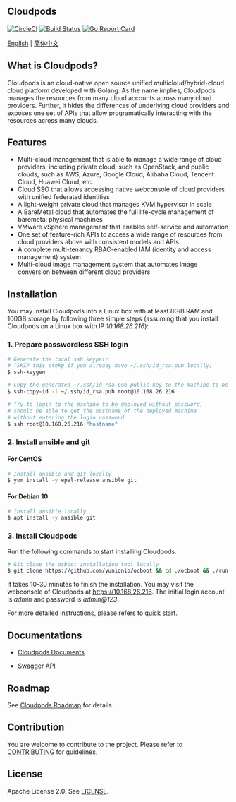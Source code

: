 ## Cloudpods

[![CircleCI](https://circleci.com/gh/yunionio/cloudpods.svg?style=svg)](https://circleci.com/gh/yunionio/cloudpods)
[![Build Status](https://travis-ci.com/yunionio/cloudpods.svg?branch=master)](https://travis-ci.com/yunionio/cloudpods/branches)
[![Go Report Card](https://goreportcard.com/badge/github.com/yunionio/cloudpods)](https://goreportcard.com/report/github.com/yunionio/cloudpods)

[English](./README.md) | [简体中文](./README-CN.md)

## What is Cloudpods?

Cloudpods is an cloud-native open source unified multicloud/hybrid-cloud cloud platform developed with Golang. As the name implies, Cloudpods manages the resources from many cloud accounts across many cloud providers. Further, it hides the differences of underlying cloud providers and exposes one set of APIs that allow programatically interacting with the resources across many clouds.

## Features

* Multi-cloud management that is able to manage a wide range of cloud providers, including private cloud, such as OpenStack, and public clouds, such as AWS, Azure, Google Cloud, Alibaba Cloud, Tencent Cloud, Huawei Cloud, etc.
* Cloud SSO that allows accessing native webconsole of cloud providers with unified federated identities
* A light-weight private cloud that manages KVM hypervisor in scale
* A BareMetal cloud that automates the full life-cycle management of baremetal physical machines
* VMware vSphere management that enables self-service and automation
* One set of feature-rich APIs to access a wide range of resources from cloud providers above with consistent models and APIs
* A complete multi-tenancy RBAC-enabled IAM (identity and access management) system
* Multi-cloud image management system that automates image conversion between different cloud providers

## Installation

You may install Cloudpods into a Linux box with at least 8GiB RAM and 100GB storage by following three simple steps (assuming that you install Cloudpods on a Linux box with IP *10.168.26.216*):

### 1. Prepare passwordless SSH login

```bash
# Generate the local ssh keypair
# (SKIP this stekp if you already have ~/.ssh/id_rsa.pub locally)
$ ssh-keygen

# Copy the generated ~/.ssh/id_rsa.pub public key to the machine to be deployed
$ ssh-copy-id -i ~/.ssh/id_rsa.pub root@10.168.26.216

# Try to login to the machine to be deployed without password,
# should be able to get the hostname of the deployed machine
# without entering the login password
$ ssh root@10.168.26.216 "hostname"
```
### 2. Install ansible and git

#### For CentOS
```bash
# Install ansible and git locally
$ yum install -y epel-release ansible git
```
#### For Debian 10
```bash
# Install ansible locally
$ apt install -y ansible git
```

### 3. Install Cloudpods

Run the following commands to start installing Cloudpods.

```bash
# Git clone the ocboot installation tool locally
$ git clone https://github.com/yunionio/ocboot && cd ./ocboot && ./run.py 10.168.26.216
```

It takes 10-30 minutes to finish the installation. You may visit the webconsole of Cloudpods at https://10.168.26.216. The initial login account is *admin* and password is *admin@123*.

For more detailed instructions, please refers to [quick start](https://docs.yunion.io/en/docs/quickstart/).

## Documentations

- [Cloudpods Documents](https://docs.yunion.io/en)

- [Swagger API](https://docs.yunion.io/en/docs/swagger/)

## Roadmap

See [Cloudpods Roadmap](https://docs.yunion.io/en/docs/roadmap/) for details.

## Contribution

You are welcome to contribute to the project. Please refer to [CONTRIBUTING](https://docs.yunion.io/en/docs/contribute/contrib/) for guidelines.

## License

Apache License 2.0. See [LICENSE](./LICENSE).
